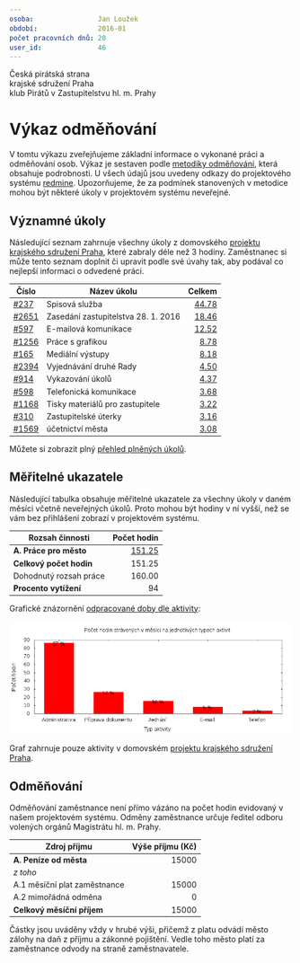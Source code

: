 ```yaml
---
osoba:                Jan Loužek
období:               2016-01
počet pracovních dnů: 20
user_id:              46
---
```

Česká pirátská strana  
krajské sdružení Praha  
klub Pirátů v Zastupitelstvu hl. m. Prahy

Výkaz odměňování
================

V tomtu výkazu zveřejňujeme základní informace o vykonané práci a odměňování osob. Výkaz je sestaven podle [metodiky odměňování][metodika],
která obsahuje podrobnosti. U všech údajů jsou uvedeny odkazy do projektového systému [redmine](https://redmine.pirati.cz). Upozorňujeme, že za podmínek stanovených v metodice mohou být některé úkoly v projektovém systému neveřejné.

Významné úkoly
----------------------

Následující seznam zahrnuje všechny úkoly z domovského [projektu krajského sdružení Praha][kspraha], které zabraly déle než 3 hodiny. Zaměstnanec si může tento seznam doplnit či upravit podle své úvahy tak, aby podával co nejlepší informaci o odvedené práci.

Číslo              |   Název úkolu                          |  Celkem           
-------------------|----------------------------------------|------------------:
[#237][task237]    |   Spisová služba                       |  [44.78][time237] 
[#2651][task2651]  |   Zasedání zastupitelstva 28. 1. 2016  |  [18.46][time2651]
[#597][task597]    |   E-mailová komunikace                 |  [12.52][time597] 
[#1256][task1256]  |   Práce s grafikou                     |  [8.78][time1256] 
[#165][task165]    |   Mediální výstupy                     |  [8.18][time165]  
[#2394][task2394]  |   Vyjednávání druhé Rady               |  [4.50][time2394] 
[#914][task914]    |   Vykazování úkolů                     |  [4.37][time914]  
[#598][task598]    |   Telefonická komunikace               |  [3.68][time598]  
[#1168][task1168]  |   Tisky materiálů pro zastupitele      |  [3.22][time1168] 
[#310][task310]    |   Zastupitelské úterky                 |  [3.16][time310]  
[#1569][task1569]  |   účetnictví města                     |  [3.08][time1569] 

Můžete si zobrazit plný [přehled plněných úkolů][tasklist].

Měřitelné ukazatele
-------------------

Následující tabulka obsahuje měřitelné ukazatele za všechny úkoly v daném měsíci
včetně neveřejných úkolů. Proto mohou být hodiny v ní vyšší, než se vám bez
přihlášení zobrazí v projektovém systému.

Rozsah činnosti                        | Počet hodin
--------------                         | ----------:
**A. Práce pro město**                 | [151.25][linktocityhours]
**Celkový počet hodin**                | 151.25
Dohodnutý rozsah práce                 | 160.00
**Procento vytížení**                  | 94

Grafické znázornění [odpracované doby dle aktivity][activitylist]:

![Aktivity v měsíci](aktivity.png)

Graf zahrnuje pouze aktivity v domovském [projektu krajského sdružení Praha][kspraha].



Odměňování
----------

Odměňování zaměstnance není přímo vázáno na počet hodin evidovaný v našem projektovém systému. Odměny zaměstnance určuje ředitel odboru volených orgánů Magistrátu hl. m. Prahy.

Zdroj příjmu                           | Výše příjmu (Kč)
-----------------                      | --------------:
**A. Peníze od města**                 | 15000
*z toho*                               |
A.1 měsíční plat zaměstnance           | 15000
A.2 mimořádná odměna                   | 0
**Celkový měsíční příjem**             | 15000

Částky jsou uváděny vždy v hrubé výši, přičemž z platu odvádí město zálohy na daň z příjmu a zákonné pojištění. Vedle toho město platí za zaměstnance odvody na straně zaměstnavatele.

[metodika]: https://redmine.pirati.cz/projects/praha/wiki/Odm%C4%9B%C5%88ov%C3%A1n%C3%AD_zastupitel%C5%AF

[kspraha]: https://redmine.pirati.cz/projects/kspraha
[tasklist]: https://redmine.pirati.cz/projects/kspraha/time_entries/report?f[]=spent_on&f[]=user_id&op[user_id]==&f[]=&columns=month&criteria[]=issue&op[spent_on]=><&op[user_id]==&utf8=✓&v[spent_on][]=2016-01-01&v[spent_on][]=2016-01-31&v[user_id][]=46
[task237]: https://redmine.pirati.cz/issues/237
[time237]:https://redmine.pirati.cz/issues/237/time_entries?f[]=spent_on&f[]=user_id&f[]=&op[spent_on]=><&op[user_id]==&op[spent_on]=><&op[user_id]==&utf8=✓&v[spent_on][]=2016-01-01&v[spent_on][]=2016-01-31&v[user_id][]=46
[task2651]: https://redmine.pirati.cz/issues/2651
[time2651]:https://redmine.pirati.cz/issues/2651/time_entries?f[]=spent_on&f[]=user_id&f[]=&op[spent_on]=><&op[user_id]==&op[spent_on]=><&op[user_id]==&utf8=✓&v[spent_on][]=2016-01-01&v[spent_on][]=2016-01-31&v[user_id][]=46
[task597]: https://redmine.pirati.cz/issues/597
[time597]:https://redmine.pirati.cz/issues/597/time_entries?f[]=spent_on&f[]=user_id&f[]=&op[spent_on]=><&op[user_id]==&op[spent_on]=><&op[user_id]==&utf8=✓&v[spent_on][]=2016-01-01&v[spent_on][]=2016-01-31&v[user_id][]=46
[task1256]: https://redmine.pirati.cz/issues/1256
[time1256]:https://redmine.pirati.cz/issues/1256/time_entries?f[]=spent_on&f[]=user_id&f[]=&op[spent_on]=><&op[user_id]==&op[spent_on]=><&op[user_id]==&utf8=✓&v[spent_on][]=2016-01-01&v[spent_on][]=2016-01-31&v[user_id][]=46
[task165]: https://redmine.pirati.cz/issues/165
[time165]:https://redmine.pirati.cz/issues/165/time_entries?f[]=spent_on&f[]=user_id&f[]=&op[spent_on]=><&op[user_id]==&op[spent_on]=><&op[user_id]==&utf8=✓&v[spent_on][]=2016-01-01&v[spent_on][]=2016-01-31&v[user_id][]=46
[task2394]: https://redmine.pirati.cz/issues/2394
[time2394]:https://redmine.pirati.cz/issues/2394/time_entries?f[]=spent_on&f[]=user_id&f[]=&op[spent_on]=><&op[user_id]==&op[spent_on]=><&op[user_id]==&utf8=✓&v[spent_on][]=2016-01-01&v[spent_on][]=2016-01-31&v[user_id][]=46
[task914]: https://redmine.pirati.cz/issues/914
[time914]:https://redmine.pirati.cz/issues/914/time_entries?f[]=spent_on&f[]=user_id&f[]=&op[spent_on]=><&op[user_id]==&op[spent_on]=><&op[user_id]==&utf8=✓&v[spent_on][]=2016-01-01&v[spent_on][]=2016-01-31&v[user_id][]=46
[task598]: https://redmine.pirati.cz/issues/598
[time598]:https://redmine.pirati.cz/issues/598/time_entries?f[]=spent_on&f[]=user_id&f[]=&op[spent_on]=><&op[user_id]==&op[spent_on]=><&op[user_id]==&utf8=✓&v[spent_on][]=2016-01-01&v[spent_on][]=2016-01-31&v[user_id][]=46
[task1168]: https://redmine.pirati.cz/issues/1168
[time1168]:https://redmine.pirati.cz/issues/1168/time_entries?f[]=spent_on&f[]=user_id&f[]=&op[spent_on]=><&op[user_id]==&op[spent_on]=><&op[user_id]==&utf8=✓&v[spent_on][]=2016-01-01&v[spent_on][]=2016-01-31&v[user_id][]=46
[task310]: https://redmine.pirati.cz/issues/310
[time310]:https://redmine.pirati.cz/issues/310/time_entries?f[]=spent_on&f[]=user_id&f[]=&op[spent_on]=><&op[user_id]==&op[spent_on]=><&op[user_id]==&utf8=✓&v[spent_on][]=2016-01-01&v[spent_on][]=2016-01-31&v[user_id][]=46
[task1569]: https://redmine.pirati.cz/issues/1569
[time1569]:https://redmine.pirati.cz/issues/1569/time_entries?f[]=spent_on&f[]=user_id&f[]=&op[spent_on]=><&op[user_id]==&op[spent_on]=><&op[user_id]==&utf8=✓&v[spent_on][]=2016-01-01&v[spent_on][]=2016-01-31&v[user_id][]=46
[activitylist]: https://redmine.pirati.cz/projects/kspraha/time_entries/report?columns=month&criteria[]=activity&f[]=spent_on&f[]=user_id&f[]=&op[spent_on]=><&op[user_id]==&utf8=✓&v[spent_on][]=2016-01-01&v[spent_on][]=2016-01-31&v[user_id][]=46

[linktocityhours]: https://redmine.pirati.cz/projects/praha/time_entries?f[]=spent_on&f[]=user_id&f[]=&op[spent_on]=><&op[user_id]==&utf8=✓&v[spent_on][]=2016-01-01&v[spent_on][]=2016-01-31&v[user_id][]=46
